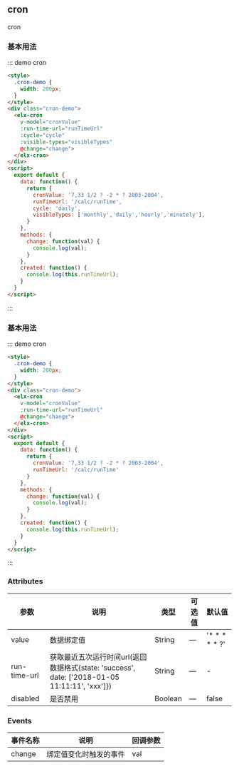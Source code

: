 
## cron

cron

### 基本用法

::: demo cron
```html
<style>
  .cron-demo {
    width: 200px;
  }
</style>
<div class="cron-demo">
  <elx-cron
    v-model="cronValue"
    :run-time-url="runTimeUrl"
    :cycle="cycle"
    :visible-types="visibleTypes"
    @change="change">
  </elx-cron>
</div>
<script>
  export default {
    data: function() {
      return {
        cronValue: '7,33 1/2 ? -2 * ? 2003-2004',
        runTimeUrl: '/calc/runTime',
        cycle: 'daily',
        visibleTypes: ['monthly','daily','hourly','minutely'],
      }
    },
    methods: {
      change: function(val) {
        console.log(val);
      }
    },
    created: function() {
      console.log(this.runTimeUrl);
    }
  }
</script>
```

:::

### 基本用法

::: demo cron
```html
<style>
  .cron-demo {
    width: 200px;
  }
</style>
<div class="cron-demo">
  <elx-cron
    v-model="cronValue"
    :run-time-url="runTimeUrl"
    @change="change">
  </elx-cron>
</div>
<script>
  export default {
    data: function() {
      return {
        cronValue: '7,33 1/2 ? -2 * ? 2003-2004',
        runTimeUrl: '/calc/runTime'
      }
    },
    methods: {
      change: function(val) {
        console.log(val);
      }
    },
    created: function() {
      console.log(this.runTimeUrl);
    }
  }
</script>
```
:::

### Attributes
| 参数      | 说明          | 类型      | 可选值                           | 默认值  |
|---------- |-------------- |---------- |--------------------------------  |-------- |
| value | 数据绑定值 | String | — | '* * * * * ?' |
| run-time-url | 获取最近五次运行时间url(返回数据格式{state: 'success', date: ['2018-01-05 11:11:11', 'xxx']}) | String | — | - |
| disabled | 是否禁用 | Boolean | — | false |


### Events
| 事件名称 | 说明 | 回调参数 |
|---------- |-------- |---------- |
| change | 绑定值变化时触发的事件 | val |
